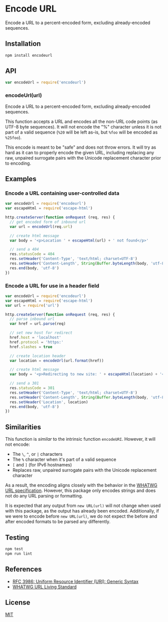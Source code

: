 # Encode URL

Encode a URL to a percent-encoded form, excluding already-encoded sequences.

## Installation

```sh
npm install encodeurl
```

## API

```js
var encodeUrl = require('encodeurl')
```

### encodeUrl(url)

Encode a URL to a percent-encoded form, excluding already-encoded sequences.

This function accepts a URL and encodes all the non-URL code points (as UTF-8 byte sequences). It will not encode the "%" character unless it is not part of a valid sequence (`%20` will be left as-is, but `%foo` will be encoded as `%25foo`).

This encode is meant to be "safe" and does not throw errors. It will try as hard as it can to properly encode the given URL, including replacing any raw, unpaired surrogate pairs with the Unicode replacement character prior to encoding.

## Examples

### Encode a URL containing user-controlled data

```js
var encodeUrl = require('encodeurl')
var escapeHtml = require('escape-html')

http.createServer(function onRequest (req, res) {
  // get encoded form of inbound url
  var url = encodeUrl(req.url)

  // create html message
  var body = '<p>Location ' + escapeHtml(url) + ' not found</p>'

  // send a 404
  res.statusCode = 404
  res.setHeader('Content-Type', 'text/html; charset=UTF-8')
  res.setHeader('Content-Length', String(Buffer.byteLength(body, 'utf-8')))
  res.end(body, 'utf-8')
})
```

### Encode a URL for use in a header field

```js
var encodeUrl = require('encodeurl')
var escapeHtml = require('escape-html')
var url = require('url')

http.createServer(function onRequest (req, res) {
  // parse inbound url
  var href = url.parse(req)

  // set new host for redirect
  href.host = 'localhost'
  href.protocol = 'https:'
  href.slashes = true

  // create location header
  var location = encodeUrl(url.format(href))

  // create html message
  var body = '<p>Redirecting to new site: ' + escapeHtml(location) + '</p>'

  // send a 301
  res.statusCode = 301
  res.setHeader('Content-Type', 'text/html; charset=UTF-8')
  res.setHeader('Content-Length', String(Buffer.byteLength(body, 'utf-8')))
  res.setHeader('Location', location)
  res.end(body, 'utf-8')
})
```

## Similarities

This function is _similar_ to the intrinsic function `encodeURI`. However, it will not encode:

* The `\`, `^`, or `|` characters
* The `%` character when it's part of a valid sequence
* `[` and `]` (for IPv6 hostnames)
* Replaces raw, unpaired surrogate pairs with the Unicode replacement character

As a result, the encoding aligns closely with the behavior in the [WHATWG URL specification][whatwg-url]. However, this package only encodes strings and does not do any URL parsing or formatting.

It is expected that any output from `new URL(url)` will not change when used with this package, as the output has already been encoded. Additionally, if we were to encode before `new URL(url)`, we do not expect the before and after encoded formats to be parsed any differently.

## Testing

```sh
npm test
npm run lint
```

## References

* [RFC 3986: Uniform Resource Identifier (URI): Generic Syntax][rfc-3986]
* [WHATWG URL Living Standard][whatwg-url]

[rfc-3986]: https://tools.ietf.org/html/rfc3986
[whatwg-url]: https://url.spec.whatwg.org/

## License

[MIT](LICENSE)
